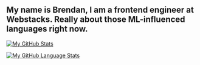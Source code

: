 
My name is Brendan, I am a frontend engineer at Webstacks.
Really about those ML-influenced languages right now. 
---
[![My GitHub Stats](https://github-readme-stats.vercel.app/api/?username=brendisurfs&count_private=true&theme=tokyonight&showicons=true)]()

[![My GitHub Language Stats](https://github-readme-stats.vercel.app/api/top-langs/?username=brendisurfs&langs_count=5&theme=tokyonight)]()
